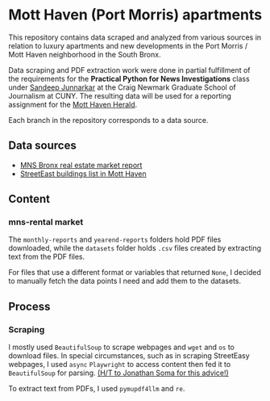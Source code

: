 # Mott Haven (Port Morris) apartments 

This repository contains data scraped and analyzed from various sources in relation to luxury apartments and new developments in the Port Morris / Mott Haven neighborhood in the South Bronx. 

Data scraping and PDF extraction work were done in partial fulfillment of the requirements for the **Practical Python for News Investigations** class under [Sandeep Junnarkar](https://github.com/sandeepmj) at the Craig Newmark Graduate School of Journalism at CUNY. The resulting data will be used for a reporting assignment for the [Mott Haven Herald](https://motthavenherald.com/). 

Each branch in the repository corresponds to a data source. 

## Data sources

* [MNS Bronx real estate market report](https://www.mns.com/bronx_rental_market_report)
* [StreetEast buildings list in Mott Haven](https://streeteasy.com/buildings/mott-haven)

## Content

### mns-rental market

The `monthly-reports` and `yearend-reports` folders hold PDF files downloaded, while the `datasets` folder holds `.csv` files created by extracting text from the PDF files.

For files that use a different format or variables that returned `None`, I decided to manually fetch the data points I need and add them to the datasets.


## Process

### Scraping
I mostly used `BeautifulSoup` to scrape webpages and `wget` and `os` to download files. 
In special circumstances, such as in scraping StreetEasy webpages, I used `async` `Playwright` to access content then fed it to `BeautifulSoup` for parsing. [(H/T to Jonathan Soma for this advice!)](https://jsoma.github.io/advanced-scraping-with-playwright/)

To extract text from PDFs, I used `pymupdf4llm` and `re`.